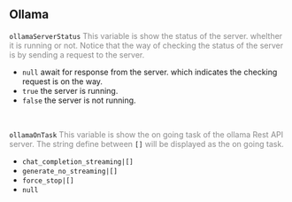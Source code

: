 ## Ollama

`ollamaServerStatus`
<span style="opacity: 0.5">
This variable is show the status of the server. whelther it is running or not. Notice that the way of checking the status of the server is by sending a request to the server.
</span>

- `null` await for response from the server. which indicates the checking request is on the way.
- `true` the server is running.
- `false` the server is not running.

<br>

`ollamaOnTask`
<span style="opacity: 0.5">
This variable is show the on going task of the ollama Rest API server. The string define between</span> `[]` <span style="opacity: 0.5">will be displayed as the on going task.
</span>

- `chat_completion_streaming|[]`
- `generate_no_streaming|[]`
- `force_stop|[]`
- `null`
